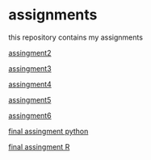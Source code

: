 # assignments
this repository contains my assignments

[assingment2](https://github.com/SjoerdNotenboom/assignments/blob/master/assignment2-Copy1.ipynb)

[assingment3](https://github.com/SjoerdNotenboom/assignments/blob/master/assignment3-Copy1%20(1).ipynb)

[assingment4](https://github.com/SjoerdNotenboom/assignments/blob/master/assignment4-Copy1.ipynb)

[assingment5](https://github.com/SjoerdNotenboom/assignments/blob/master/Graded_assignment1%20(2).ipynb)

[assingment6](https://github.com/SjoerdNotenboom/assignments/blob/master/Graded_assignment_2.ipynb)

[final assingment python](https://github.com/SjoerdNotenboom/assignments/blob/master/exam_june_7_2018.ipynb)

[final assingment R](https://github.com/SjoerdNotenboom/assignments/blob/master/Exam_student.ipynb)
